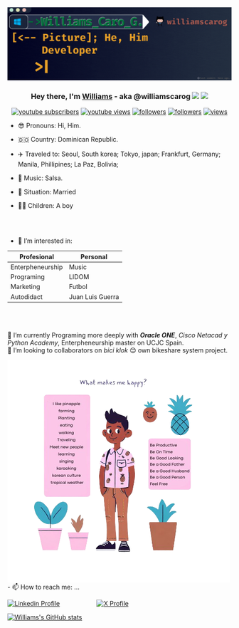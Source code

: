 <img src="https://github.com/williamscarog/Williamscarog/blob/main/Williams%20Caro%20G..gif?raw=true" width="1000">

<h3 align="center">Hey there, I'm <a href="https://williamscarog.github.io/">Williams</a> - aka @williamscarog <img src="https://media.giphy.com/media/hvRJCLFzcasrR4ia7z/giphy.gif" width="28"> <img src="https://emojis.slackmojis.com/emojis/images/1531849430/4246/blob-sunglasses.gif?1531849430" width="28"/></h3>




<p align="center">
  <a href="https://www.youtube.com/@williamscarog?sub_confirmation=1"><img alt="youtube subscribers" title="Subscribe to my YouTube channel" src="https://freshidea.com/jonah/youtube-api/subscribers-badge.php?color=red&label=Subscribe&style=for-the-badge"/></a> 
  <a href="https://www.youtube.com/@williamscarog"><img alt="youtube views" title="YouTube views" src="https://freshidea.com/jonah/youtube-api/view-count-badge-temp.php?label=Views&color=e1ad0e&style=for-the-badge#2"/></a> 
  <a href="https://twitter.com/williamscarog"><img alt="followers" title="Follow me on Twitter" src="https://img.shields.io/twitter/follow/Williamscarog?color=55960c&label=Follow&logo=twitter&logoColor=white&style=for-the-badge"/></a>
  <a href="https://github.com/williamscarog"><img alt="followers" title="Follow me on Github" src="https://img.shields.io/github/followers/williamscarog?color=236ad3&style=for-the-badge&logo=github&label=Follow"/></a>
  <a href="https://github.com/williamscarog"><img alt="views" title="Github views" src="https://freshidea.com/jonah/app/ghpvc/"/></a>
</p>

- 😎 Pronouns: Hi, Him.
- 🇩🇴 Country: Dominican Republic.
- :airplane:  Traveled to: Seoul, South korea; Tokyo, japan; Frankfurt, Germany; Manila, Phillipines; La Paz, Bolivia;
- 🎵 Music: Salsa.
- 👫 Situation: Married
- 🙋‍♂️ Children: A boy

  <br><br>


- 👀 I’m interested in:

Profesional        | Personal
------------------ | -------------------
 Enterpheneurship  | Music
 Programing        | LIDOM
 Marketing         | Futbol
 Autodidact        | Juan Luis Guerra


 
<br><br><br>
  🌱 I’m currently Programing more deeply with ***Oracle ONE***, *Cisco Netacad y Python Academy*, Enterpheneurship master on UCJC Spain.<br>
  💞️ I’m looking to collaborators on *bici klok* 😊 own bikeshare system project. <br>

  
<img align="center" src="https://github.com/williamscarog/Williamscarog/blob/main/pinapple3.png?raw=true">
- 📫 How to reach me: ...

<a href="https://www.linkedin.com/in/williamscarog"><img alt="Linkedin Profile" title="View Linkedin Profile" src="https://upload.wikimedia.org/wikipedia/commons/thumb/8/81/LinkedIn_icon.svg/30px-LinkedIn_icon.svg.png"/></a> &nbsp; &nbsp; &nbsp; &nbsp; &nbsp; &nbsp; &nbsp; &nbsp; &nbsp; &nbsp;
 <a href="https://x.com/Williamscarog"><img width="30" alt="X Profile" title="View X Profile" src="https://upload.wikimedia.org/wikipedia/commons/5/5a/X_icon_2.svg"/></a> 

<!---
### Trying Image

![](https://img.icons8.com/color/512/linkedin.png)

```<script src="https://platform.linkedin.com/badges/js/profile.js" async defer type="text/javascript"></script>```
--->

[![Williams's GitHub stats](https://github-readme-stats.vercel.app/api?username=williamscarog)](https://github.com/williamscarog/github-readme-stats)


<!---
Williamscaro/Williamscaro is a ✨ special ✨ repository because its `README.md` (this file) appears on your GitHub profile.
You can click the Preview link to take a look at your changes.
--->
